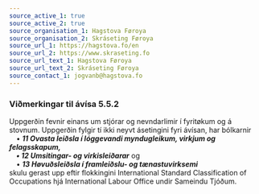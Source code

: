 ```yaml
---
source_active_1: true
source_active_2: true
source_organisation_1: Hagstova Føroya
source_organisation_2: Skráseting Føroya
source_url_1: https://hagstova.fo/en
source_url_2: https://www.skraseting.fo
source_url_text_1: Hagstova Føroya
source_url_text_2: Skráseting Føroya
source_contact_1: jogvanb@hagstova.fo
---
```

### Viðmerkingar til ávísa 5.5.2  
Uppgerðin fevnir einans um stjórar og nevndarlimir í fyritøkum og á stovnum. Uppgerðin fylgir tí ikki neyvt ásetingini fyri ávísan, har bólkarnir  
 • ***11 Ovasta leiðsla í lóggevandi myndugleikum, virkjum og felagsskapum,  
 • 12 Umsitingar- og virkisleiðarar*** og  
 •  ***13 Høvuðsleiðsla í framleiðslu- og tænastuvirksemi***  
skulu gerast upp eftir flokkingini International Standard Classification of Occupations hjá International Labour Office undir Sameindu Tjóðum.
